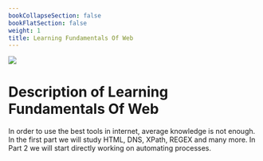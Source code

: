 ```yaml
---
bookCollapseSection: false
bookFlatSection: false
weight: 1
title: Learning Fundamentals Of Web
---
```


![](https://www.nasdaq.com/sites/acquia.prod/files/2019-04/technology01-adobe.jpeg)
# Description of Learning Fundamentals Of Web

In order to use the best tools in internet, average knowledge is not enough. In the first part we will study HTML, DNS, XPath, REGEX and many more. In Part 2 we will start directly working on automating processes.

